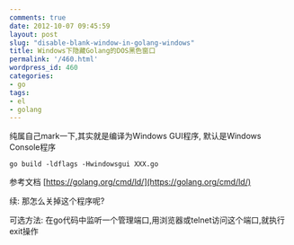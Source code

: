 ```yaml
---
comments: true
date: 2012-10-07 09:45:59
layout: post
slug: "disable-blank-window-in-golang-windows"
title: Windows下隐藏Golang的DOS黑色窗口
permalink: '/460.html'
wordpress_id: 460
categories:
- go
tags:
- el
- golang
---
```


纯属自己mark一下,其实就是编译为Windows GUI程序, 默认是Windows Console程序






    
    
    go build -ldflags -Hwindowsgui XXX.go
    







参考文档 [https://golang.org/cmd/ld/](https://golang.org/cmd/ld/)





续: 那怎么关掉这个程序呢?




可选方法: 在go代码中监听一个管理端口,用浏览器或telnet访问这个端口,就执行exit操作

